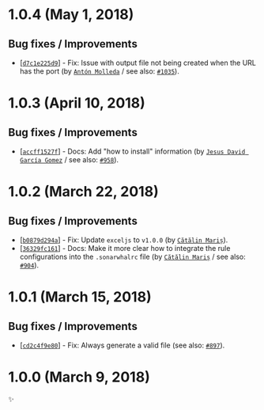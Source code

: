 # 1.0.4 (May 1, 2018)

## Bug fixes / Improvements

* [[`d7c1e225d9`](https://github.com/sonarwhal/sonarwhal/commit/d7c1e225d960320dd8ad5c76e4a65fedadafffe4)] - Fix: Issue with output file not being created when the URL has the port (by [`Antón Molleda`](https://github.com/molant) / see also: [`#1035`](https://github.com/sonarwhal/sonarwhal/issues/1035)).


# 1.0.3 (April 10, 2018)

## Bug fixes / Improvements

* [[`accff1527f`](https://github.com/sonarwhal/sonarwhal/commit/accff1527f07e4cb932cb79bf90ceadacbef0620)] - Docs: Add "how to install" information (by [`Jesus David García Gomez`](https://github.com/sarvaje) / see also: [`#958`](https://github.com/sonarwhal/sonarwhal/issues/958)).


# 1.0.2 (March 22, 2018)

## Bug fixes / Improvements

* [[`b0879d294a`](https://github.com/sonarwhal/sonarwhal/commit/b0879d294a0ee5a87d569fed78964e61fcb778a2)] - Fix: Update `exceljs` to `v1.0.0` (by [`Cătălin Mariș`](https://github.com/alrra)).
* [[`36329fc161`](https://github.com/sonarwhal/sonarwhal/commit/36329fc161d90e8cf1b593d6fcde7262f3ceabae)] - Docs: Make it more clear how to integrate the rule configurations into the `.sonarwhalrc` file (by [`Cătălin Mariș`](https://github.com/alrra) / see also: [`#904`](https://github.com/sonarwhal/sonarwhal/issues/904)).


# 1.0.1 (March 15, 2018)

## Bug fixes / Improvements

* [[`cd2c4f9e80`](https://github.com/sonarwhal/sonarwhal/commit/cd2c4f9e801b1857de8b9f19319163a1fba04baf)] - Fix: Always generate a valid file (see also: [`#897`](https://github.com/sonarwhal/sonarwhal/issues/897)).


# 1.0.0 (March 9, 2018)

✨
